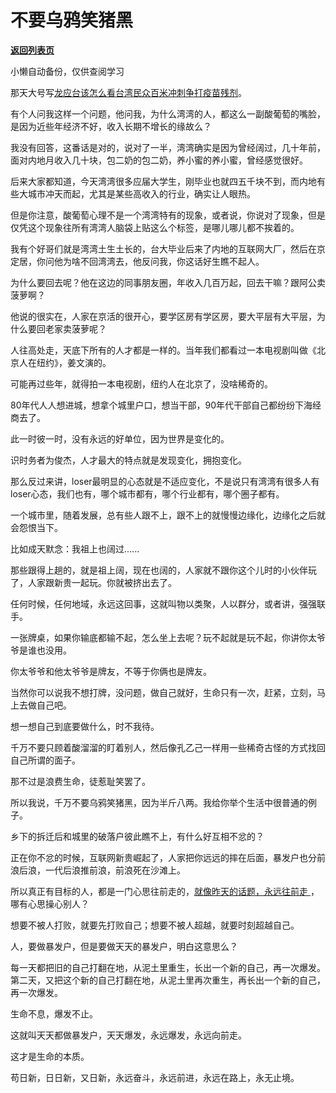 # 不要乌鸦笑猪黑

[**返回列表页**](/gzh/记忆承载3)

小懒自动备份，仅供查阅学习

那天大号写[龙应台该怎么看台湾民众百米冲刺争打疫苗残剂](http://mp.weixin.qq.com/s?__biz=MzU0MjYwNDU2Mw==&mid=2247499810&idx=1&sn=9deb746c56e02423f74b5e460163f981&chksm=fb1aac5ecc6d254840b2f6cc2fc6a3c4e90dd5081277f74d58edeef75e8a95d732a6ccc3ba36&scene=21#wechat_redirect)。  

  

有个人问我这样一个问题，他问我，为什么湾湾的人，都这么一副酸葡萄的嘴脸，是因为近些年经济不好，收入长期不增长的缘故么？

  

我没有回答，这番话是对的，说对了一半，湾湾确实是因为曾经阔过，几十年前，面对内地月收入几十块，包二奶的包二奶，养小蜜的养小蜜，曾经感觉很好。  

  

后来大家都知道，今天湾湾很多应届大学生，刚毕业也就四五千块不到，而内地有些大城市冲天而起，尤其是某些高收入的行业，确实让人眼热。

  

但是你注意，酸葡萄心理不是一个湾湾特有的现象，或者说，你说对了现象，但是仅凭这个现象往所有湾湾人脑袋上贴这么个标签，是哪儿哪儿都不挨着的。  

  

我有个好哥们就是湾湾土生土长的，台大毕业后来了内地的互联网大厂，然后在京定居，你问他为啥不回湾湾去，他反问我，你这话好生瞧不起人。

  

为什么要回去呢？他在这边的同事朋友圈，年收入几百万起，回去干嘛？跟阿公卖菠萝啊？  

  

他说的很实在，人家在京活的很开心，要学区房有学区房，要大平层有大平层，为什么要回老家卖菠萝呢？

  

人往高处走，天底下所有的人才都是一样的。当年我们都看过一本电视剧叫做《北京人在纽约》，姜文演的。

  

可能再过些年，就得拍一本电视剧，纽约人在北京了，没啥稀奇的。

  

80年代人人想进城，想拿个城里户口，想当干部，90年代干部自己都纷纷下海经商去了。

  

此一时彼一时，没有永远的好单位，因为世界是变化的。

  

识时务者为俊杰，人才最大的特点就是发现变化，拥抱变化。  

  

那么反过来讲，loser最明显的心态就是不适应变化，不是说只有湾湾有很多人有loser心态，我们也有，哪个城市都有，哪个行业都有，哪个圈子都有。

  

一个城市里，随着发展，总有些人跟不上，跟不上的就慢慢边缘化，边缘化之后就会怨恨当下。

  

比如成天默念：我祖上也阔过......

  

那些跟得上趟的，就是祖上阔，现在也阔的，人家就不跟你这个儿时的小伙伴玩了，人家跟新贵一起玩。你就被挤出去了。

  

任何时候，任何地域，永远这回事，这就叫物以类聚，人以群分，或者讲，强强联手。

  

一张牌桌，如果你输底都输不起，怎么坐上去呢？玩不起就是玩不起，你讲你太爷爷是谁也没用。

  

你太爷爷和他太爷爷是牌友，不等于你俩也是牌友。

  

当然你可以说我不想打牌，没问题，做自己就好，生命只有一次，赶紧，立刻，马上去做自己吧。  

  

想一想自己到底要做什么，时不我待。  

  

千万不要只顾着酸溜溜的盯着别人，然后像孔乙己一样用一些稀奇古怪的方式找回自己所谓的面子。

  

那不过是浪费生命，徒惹耻笑罢了。

  

所以我说，千万不要乌鸦笑猪黑，因为半斤八两。我给你举个生活中很普通的例子。

  

乡下的拆迁后和城里的破落户彼此瞧不上，有什么好互相不忿的？

  

正在你不忿的时候，互联网新贵崛起了，人家把你远远的摔在后面，暴发户也分前浪后浪，一代后浪推前浪，前浪死在沙滩上。

  

所以真正有目标的人，都是一门心思往前走的，[就像昨天的话题，永远往前走
](http://mp.weixin.qq.com/s?__biz=MzU3NDc5Nzc0NQ==&mid=2247505090&idx=2&sn=fa5a4ba31a2d4596e3c816a4b89509db&chksm=fd2e761cca59ff0a727cc6a1c8c04c99c48c014b647abff7b98d8775b6424ebd2b730b2361f2&scene=21#wechat_redirect)，哪有心思操心别人？

  

想要不被人打败，就要先打败自己；想要不被人超越，就要时刻超越自己。

  

人，要做暴发户，但是要做天天的暴发户，明白这意思么？  

  

每一天都把旧的自己打翻在地，从泥土里重生，长出一个新的自己，再一次爆发。第二天，又把这个新的自己打翻在地，从泥土里再次重生，再长出一个新的自己，再一次爆发。

  

生命不息，爆发不止。

  

这就叫天天都做暴发户，天天爆发，永远爆发，永远向前走。

  

这才是生命的本质。

  

苟日新，日日新，又日新，永远奋斗，永远前进，永远在路上，永无止境。


